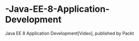 


# -Java-EE-8-Application-Development
 Java EE 8 Application Development[Video], published by Packt
